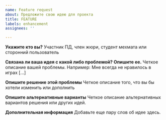 ```yaml
---
name: Feature request
about: Предложите свою идею для проекта
title: FEATURE
labels: enhancement
assignees: ''

---
```


**Укажите кто вы?**
Участник ПД, член жюри, студент мехмата или сторонний пользователь

**Связана ли ваша идея с какой либо проблемой? Опишите ее.**
Четкое описание вашей проблемы. Например: Мне всегда не нравилось в играх [...]

**Опишите решение этой проблемы**
Четкое описание того, что вы бы хотели изменить или дополнить

**Опишите альтернативные варианты**
Четкое описание альтернативных вариантов решения или других идей.

**Дополнительная информация**
Добавьте еще пару слов об идее здесь.
